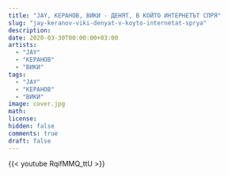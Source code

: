 ```yaml
---
title: "JAY, KEРАНОВ, ВИКИ - ДЕНЯТ, В КОЙТО ИНТЕРНЕТЪТ СПРЯ"
slug: "jay-keranov-viki-denyat-v-koyto-internetat-sprya"
description: 
date: 2020-03-30T00:00:00+03:00
artists:
  - "JAY"
  - "KEРАНОВ"
  - "ВИКИ"
tags:
  - "JAY"
  - "KEРАНОВ"
  - "ВИКИ"
image: cover.jpg
math: 
license: 
hidden: false
comments: true
draft: false
---
```


{{< youtube RqifMMQ_ttU >}}
